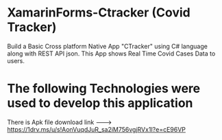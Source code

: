 # XamarinForms-Ctracker (Covid Tracker)
Build a Basic Cross platform Native App "CTracker"  using C# language along with REST API json. This App shows Real Time Covid Cases Data to users. 

# The following Technologies were used to develop this application

There is Apk file download link --->
https://1drv.ms/u/s!AonVuqdJuR_sa2iM756vgjRVx1I?e=cE96VP

